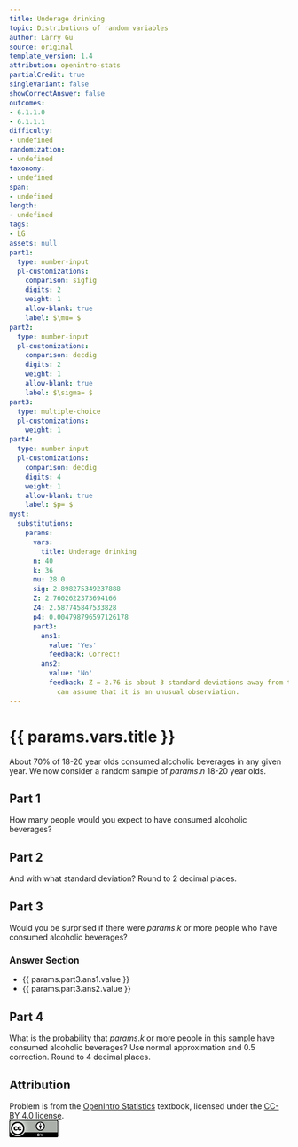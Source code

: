 ```yaml
---
title: Underage drinking
topic: Distributions of random variables
author: Larry Gu
source: original
template_version: 1.4
attribution: openintro-stats
partialCredit: true
singleVariant: false
showCorrectAnswer: false
outcomes:
- 6.1.1.0
- 6.1.1.1
difficulty:
- undefined
randomization:
- undefined
taxonomy:
- undefined
span:
- undefined
length:
- undefined
tags:
- LG
assets: null
part1:
  type: number-input
  pl-customizations:
    comparison: sigfig
    digits: 2
    weight: 1
    allow-blank: true
    label: $\mu= $
part2:
  type: number-input
  pl-customizations:
    comparison: decdig
    digits: 2
    weight: 1
    allow-blank: true
    label: $\sigma= $
part3:
  type: multiple-choice
  pl-customizations:
    weight: 1
part4:
  type: number-input
  pl-customizations:
    comparison: decdig
    digits: 4
    weight: 1
    allow-blank: true
    label: $p= $
myst:
  substitutions:
    params:
      vars:
        title: Underage drinking
      n: 40
      k: 36
      mu: 28.0
      sig: 2.898275349237888
      Z: 2.7602622373694166
      Z4: 2.587745847533828
      p4: 0.004798796597126178
      part3:
        ans1:
          value: 'Yes'
          feedback: Correct!
        ans2:
          value: 'No'
          feedback: Z = 2.76 is about 3 standard deviations away from the mean, we
            can assume that it is an unusual observiation.
---
```

# {{ params.vars.title }}
About $70$% of 18-20 year olds consumed alcoholic beverages in any given year. We now consider a random sample of ${{params.n}}$ 18-20 year olds.

## Part 1

How many people would you expect to have consumed alcoholic beverages?

## Part 2

And with what standard deviation? Round to 2 decimal places.

## Part 3

Would you be surprised if there were ${{params.k}}$ or more people who have consumed alcoholic beverages?

### Answer Section

- {{ params.part3.ans1.value }}
- {{ params.part3.ans2.value }}

## Part 4

What is the probability that ${{params.k}}$ or more people in this sample have consumed alcoholic beverages?
Use normal approximation and 0.5 correction. Round to 4 decimal places.

## Attribution

Problem is from the [OpenIntro Statistics](https://openintro.org/book/os/) textbook, licensed under the [CC-BY 4.0 license](https://creativecommons.org/licenses/by/4.0/).<br>![Image representing the Creative Commons 4.0 BY license.](https://raw.githubusercontent.com/firasm/bits/master/by.png)